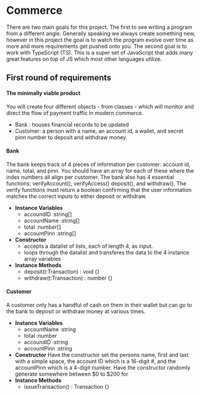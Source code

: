 # Commerce
There are two main goals for this project.  The first to see writing a program from a different angle.  Generally speaking we always create something new, however in this project the goal is to watch the program evolve over time as more and more requirements get pushed onto you.  The second goal is to work with TypeScript (TS).  This is a super set of JavaScript that adds many great features on top of JS which most other languages utilize.

## First round of requirements
#### The minimally viable product

You will create four different objects - from classes - which will monitor and direct the flow of payment traffic in modern commerce.
-  Bank : houses financial records to be updated
-  Customer: a person with a name, an account id, a wallet, and secret pinn number to deposit and withdraw money.

#### Bank
The bank keeps track of 4 pieces of information per customer: account id, name, total, and pinn.  You should have an array for each of these where the index numbers all align per customer.  The bank also has 4 essential functions: verifyAccount(), verifyAccess() deposit(), and withdraw().  The verify functions must return a boolean confirming that the user information matches the correct inputs to either deposit or withdraw.

-  **Instance Variables**
    -  accoundID :string[]
    -  accountName :string[]
    -  total :number[]
    -  accountPinn :string[]
-  **Constructor**
    -  accepts a datalist of lists, each of length 4, as input.
    -  loops through the datalist and transferes the data to the 4 instance array variables
-  **Instance Methods**
    -  deposit(t:Transaction) : void {}
    -  withdraw(t:Transaction) : number {}

#### Customer
A customer only has a handful of cash on them in their wallet but can go to the bank to deposit or withdraw money at various times.

-  **Instance Variables**
    -  accountName :string
    -  total :number
    -  accoundID :string
    -  accountPinn :string
-  **Constructor**
    Have the constructor set the persons name, first and last with a simple space, the account ID which is a 16-digit #, and the accountPinn which is a 4-digit number.  Have the constructor randomly generate somewhere between $0 to $200 for
-  **Instance Methods**
    -  issueTransaction() : Transaction {}
